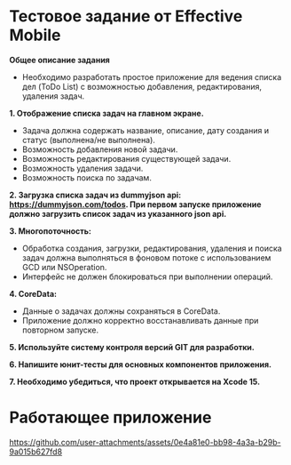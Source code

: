 # Тестовое задание от Effective Mobile

**Общее описание задания**

* Необходимо разработать простое приложение для ведения списка дел (ToDo List) с
возможностью добавления, редактирования, удаления задач.

**1. Отображение списка задач на главном экране.**
  
 * Задача должна содержать название, описание, дату создания и статус (выполнена/не
выполнена).
 * Возможность добавления новой задачи.
 * Возможность редактирования существующей задачи.
 * Возможность удаления задачи.
 * Возможность поиска по задачам.
   
**2. Загрузка списка задач из dummyjson api: https://dummyjson.com/todos. При первом
запуске приложение должно загрузить список задач из указанного json api.**

**3. Многопоточность:**

* Обработка создания, загрузки, редактирования, удаления и поиска задач должна
выполняться в фоновом потоке с использованием GCD или NSOperation.
* Интерфейс не должен блокироваться при выполнении операций.
  
**4. CoreData:**
  
* Данные о задачах должны сохраняться в CoreData.
* Приложение должно корректно восстанавливать данные при повторном запуске.
  
**5. Используйте систему контроля версий GIT для разработки.**

**6. Напишите юнит-тесты для основных компонентов приложения.**

**7. Необходимо убедиться, что проект открывается на Xcode 15.**

# Работающее приложение
https://github.com/user-attachments/assets/0e4a81e0-bb98-4a3a-b29b-9a015b627fd8
  
